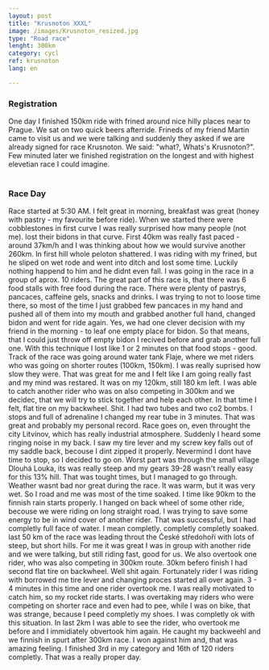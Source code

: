 ```yaml
---
layout: post
title: "Krusnoton XXXL"
image: /images/Krusnoton_resized.jpg
type: "Road race"
lenght: 300km
category: cycl
ref: krusnoton
lang: en

---
```

<h3>Registration </h3>
One day I finished 150km ride with frined around nice hilly places near to Prague. We sat on two quick beers afterride. Frineds of my friend Martin came to visit us and we were talking and suddenly they asked if we are already signed for race Krusnoton. We said: "what?, Whats's Krusnoton?". Few minuted later we finished registration on the longest and with highest elevetian race I could imagine. 
<br><br>

<h3> Race Day</h3>
Race started at 5:30 AM. I felt great in morning, breakfast was great (honey with pastry - my favourite before ride). When we started there were cobblestones in first curve I was really surprised how many people (not me).  lost their bidons in that curve. First 40km was really fast paced - around 37km/h and I was thinking about how we would survive another 260km. In first hill whole peloton shattered. I was riding with my frined, but he sliped on wet rode and went into ditch and lost some time. Luckily nothing happend to him and he didnt even fall. 
I was going in the race in a group of aprox. 10 riders. The great part of this race is, that there was 6 food stalls with free food during the race. There were plenty of pastrys, pancaces, caffeine gels, snacks and drinks. I was trying to not to loose time there, so most of the time I just grabbed few pancaces in my hand and pushed all of them into my mouth and grabbed another full hand, changed bidon and went for ride again. Yes, we had one clever decision with my friend in the morning - to leaf one empty place for bidon. So that means, that I could just throw off empty bidon I recived before and grab another full one. With this technique I lost like 1 or 2 minutes on that food stops - good. 
Track of the race was going around water tank Flaje, where we met riders who was going on shorter routes (100km, 150km). I was really suprised how slow they were. That was great for me and I felt like I am going really fast and my mind was restared. It was on my 120km, still 180 km left. I was able to catch another rider who was on also competing in 300km and we decidec, that we will try to stick together and help each other. In that time I felt, flat tire on my backwheel. Shit. I had two tubes and two co2 bombs. I stops and full of adrenaline I changed my rear tube in 3 minutes. That was great and probably my personal record. 
Race goes on, even throught the city Litvínov, which has really industrial atmosphere. Suddenly I heard some ringing noise in my back. I saw my tire lever and my screw key falls out of my saddle back, becouse I dint zipped it properly. Nevermind I dont have time to stop, so I decided to go on. 
Worst part was through the small village Dlouhá Louka, its was really steep and my gears 39-28 wasn't really easy for this 13% hill. That was tought times, but I managed to go through. 
Weather wasnt bad nor great during the race. It was warm, but it was very wet. So I road and me was most of the time soaked. I time like 90km to the finnish rain starts properly. I hanged on back wheel of some other ride, becouse we were riding on long straight road. I was trying to save some energy to be in wind cover of another rider. That was successful, but I had completly full face of water. I mean completly. completly completly soaked. 
last 50 km of the race was leading throut the České středohoří with lots of steep, but short hills. For me it was great I was in group with another ride and we were talking, but still riding fast, good for us. We also overtook one rider, who was also competing in 300km route. 30km befero finish I had second flat tire on backwheel. Well shit again. Fortunately rider I was riding with borrowed me tire lever and changing proces started all over again. 3 - 4 minutes in this time and one rider overtook me. I was really motivated to catch him, so my rocket ride starts. I was overtaking may riders who were competing on shorter race and even had to pee, while I was on bike, that was strange, because I peed completly my shoes. I was completly ok with this situation. 
In last 2km I was able to see the rider, who overtook me before and I immidiately obvertook him again. He caught my backweehl and we finnish in spurt after 300km race. I won against him and, that was amazing feeling. 
I finished 3rd in my category and 16th of 120 riders completly. 
That was a really proper day.


